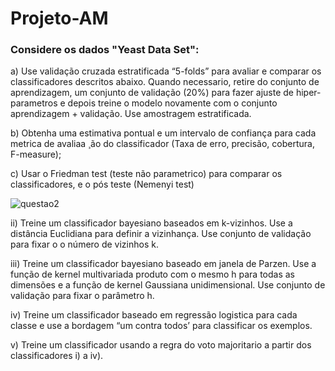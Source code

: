 # Projeto-AM

### Considere os dados "Yeast Data Set":<br>

a) Use validação cruzada estratificada “5-folds” para avaliar e comparar os classificadores descritos 
abaixo. Quando necessario, retire do conjunto de aprendizagem, um conjunto de validação (20%)
para fazer ajuste de hiper-parametros e depois treine o modelo novamente com o conjunto
aprendizagem + validação. Use amostragem estratificada.<br>

b) Obtenha uma estimativa pontual e um intervalo de confiança para cada metrica de avaliaa ̧ ão do
classificador (Taxa de erro, precisão, cobertura, F-measure);<br>

c) Usar o Friedman test (teste não parametrico) para comparar os classificadores, e o pós teste
(Nemenyi test)<br>

![questao2](https://user-images.githubusercontent.com/35909969/121105595-c6f9f500-c7da-11eb-9a1c-9924fc5ca3e2.PNG)<br>

ii) Treine um classificador bayesiano baseados em k-vizinhos. Use a distância Euclidiana para definir a
vizinhança. Use conjunto de validação para fixar o o número de vizinhos k.<br>

iii) Treine um classificador bayesiano baseado em janela de Parzen. Use a função de kernel multivariada
produto com o mesmo h para todas as dimensões e a função de kernel Gaussiana unidimensional. Use
conjunto de validação para fixar o parâmetro h.<br>

iv) Treine um classificador baseado em regressão logistica para cada classe e use a bordagem “um contra
todos’ para classificar os exemplos. <br>

v) Treine um classificador usando a regra do voto majoritario a partir dos classificadores i) a iv).
